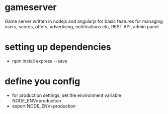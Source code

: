 # gameserver
Game server written in nodejs and angularjs for basic features for managing users, scores, offers, advertising, notifications etc, REST API, admin panel.

# setting up dependencies
* npm install express --save

# define you config
* for production settings, set the environment variable NODE_ENV=production
* export NODE_ENV=production